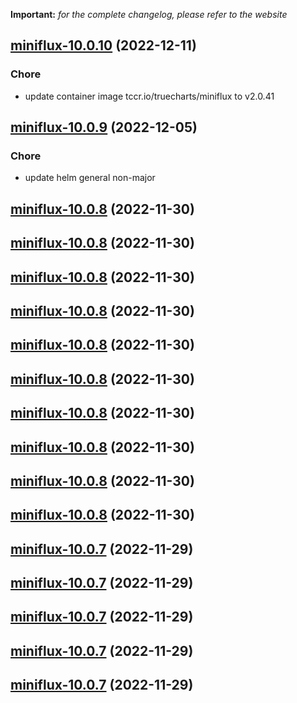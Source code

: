 **Important:**
*for the complete changelog, please refer to the website*




## [miniflux-10.0.10](https://github.com/truecharts/charts/compare/miniflux-10.0.9...miniflux-10.0.10) (2022-12-11)

### Chore

- update container image tccr.io/truecharts/miniflux to v2.0.41
  
  


## [miniflux-10.0.9](https://github.com/truecharts/charts/compare/miniflux-10.0.8...miniflux-10.0.9) (2022-12-05)

### Chore

- update helm general non-major
  
  


## [miniflux-10.0.8](https://github.com/truecharts/charts/compare/miniflux-10.0.6...miniflux-10.0.8) (2022-11-30)




## [miniflux-10.0.8](https://github.com/truecharts/charts/compare/miniflux-10.0.6...miniflux-10.0.8) (2022-11-30)




## [miniflux-10.0.8](https://github.com/truecharts/charts/compare/miniflux-10.0.6...miniflux-10.0.8) (2022-11-30)




## [miniflux-10.0.8](https://github.com/truecharts/charts/compare/miniflux-10.0.6...miniflux-10.0.8) (2022-11-30)




## [miniflux-10.0.8](https://github.com/truecharts/charts/compare/miniflux-10.0.6...miniflux-10.0.8) (2022-11-30)




## [miniflux-10.0.8](https://github.com/truecharts/charts/compare/miniflux-10.0.6...miniflux-10.0.8) (2022-11-30)




## [miniflux-10.0.8](https://github.com/truecharts/charts/compare/miniflux-10.0.6...miniflux-10.0.8) (2022-11-30)




## [miniflux-10.0.8](https://github.com/truecharts/charts/compare/miniflux-10.0.6...miniflux-10.0.8) (2022-11-30)




## [miniflux-10.0.8](https://github.com/truecharts/charts/compare/miniflux-10.0.6...miniflux-10.0.8) (2022-11-30)




## [miniflux-10.0.8](https://github.com/truecharts/charts/compare/miniflux-10.0.6...miniflux-10.0.8) (2022-11-30)




## [miniflux-10.0.7](https://github.com/truecharts/charts/compare/miniflux-10.0.6...miniflux-10.0.7) (2022-11-29)




## [miniflux-10.0.7](https://github.com/truecharts/charts/compare/miniflux-10.0.6...miniflux-10.0.7) (2022-11-29)




## [miniflux-10.0.7](https://github.com/truecharts/charts/compare/miniflux-10.0.6...miniflux-10.0.7) (2022-11-29)




## [miniflux-10.0.7](https://github.com/truecharts/charts/compare/miniflux-10.0.6...miniflux-10.0.7) (2022-11-29)




## [miniflux-10.0.7](https://github.com/truecharts/charts/compare/miniflux-10.0.6...miniflux-10.0.7) (2022-11-29)




